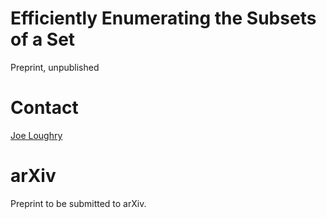 # Efficiently Enumerating the Subsets of a Set
Preprint, unpublished

# Contact
[Joe Loughry](mailto:joe.loughry@gmail.com)

# arXiv
Preprint to be submitted to arXiv.
